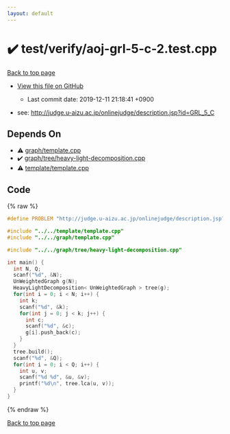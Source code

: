 ```yaml
---
layout: default
---
```


<!-- mathjax config similar to math.stackexchange -->
<script type="text/javascript" async
  src="https://cdnjs.cloudflare.com/ajax/libs/mathjax/2.7.5/MathJax.js?config=TeX-MML-AM_CHTML">
</script>
<script type="text/x-mathjax-config">
  MathJax.Hub.Config({
    TeX: { equationNumbers: { autoNumber: "AMS" }},
    tex2jax: {
      inlineMath: [ ['$','$'] ],
      processEscapes: true
    },
    "HTML-CSS": { matchFontHeight: false },
    displayAlign: "left",
    displayIndent: "2em"
  });
</script>

<script type="text/javascript" src="https://cdnjs.cloudflare.com/ajax/libs/jquery/3.4.1/jquery.min.js"></script>
<script src="https://cdn.jsdelivr.net/npm/jquery-balloon-js@1.1.2/jquery.balloon.min.js" integrity="sha256-ZEYs9VrgAeNuPvs15E39OsyOJaIkXEEt10fzxJ20+2I=" crossorigin="anonymous"></script>
<script type="text/javascript" src="../../../assets/js/copy-button.js"></script>
<link rel="stylesheet" href="../../../assets/css/copy-button.css" />


# :heavy_check_mark: test/verify/aoj-grl-5-c-2.test.cpp
<a href="../../../index.html">Back to top page</a>

* <a href="{{ site.github.repository_url }}/blob/master/test/verify/aoj-grl-5-c-2.test.cpp">View this file on GitHub</a>
    - Last commit date: 2019-12-11 21:18:41 +0900


* see: <a href="http://judge.u-aizu.ac.jp/onlinejudge/description.jsp?id=GRL_5_C">http://judge.u-aizu.ac.jp/onlinejudge/description.jsp?id=GRL_5_C</a>


## Depends On
* :warning: <a href="../../../library/graph/template.cpp.html">graph/template.cpp</a>
* :heavy_check_mark: <a href="../../../library/graph/tree/heavy-light-decomposition.cpp.html">graph/tree/heavy-light-decomposition.cpp</a>
* :warning: <a href="../../../library/template/template.cpp.html">template/template.cpp</a>


## Code
{% raw %}
```cpp
#define PROBLEM "http://judge.u-aizu.ac.jp/onlinejudge/description.jsp?id=GRL_5_C"

#include "../../template/template.cpp"
#include "../../graph/template.cpp"

#include "../../graph/tree/heavy-light-decomposition.cpp"

int main() {
  int N, Q;
  scanf("%d", &N);
  UnWeightedGraph g(N);
  HeavyLightDecomposition< UnWeightedGraph > tree(g);
  for(int i = 0; i < N; i++) {
    int k;
    scanf("%d", &k);
    for(int j = 0; j < k; j++) {
      int c;
      scanf("%d", &c);
      g[i].push_back(c);
    }
  }
  tree.build();
  scanf("%d", &Q);
  for(int i = 0; i < Q; i++) {
    int u, v;
    scanf("%d %d", &u, &v);
    printf("%d\n", tree.lca(u, v));
  }
}

```
{% endraw %}

<a href="../../../index.html">Back to top page</a>

